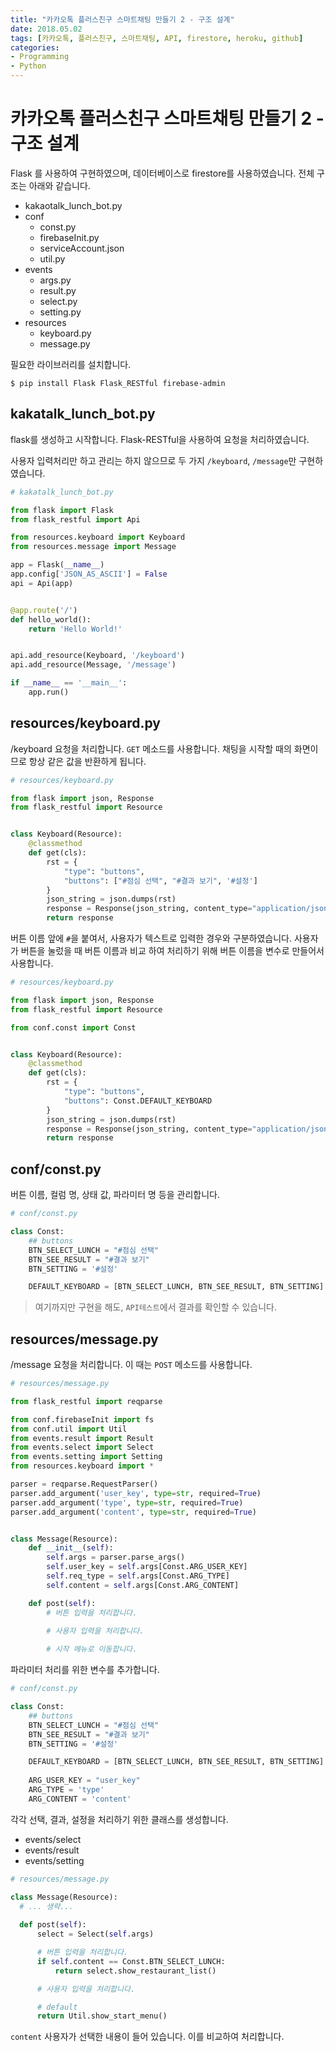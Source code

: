 ```yaml
---
title: "카카오톡 플러스친구 스마트채팅 만들기 2 - 구조 설계"
date: 2018.05.02
tags: [카카오톡, 플러스친구, 스마트채팅, API, firestore, heroku, github]
categories:
- Programming
- Python
---
```


# 카카오톡 플러스친구 스마트채팅 만들기 2 - 구조 설계

Flask 를 사용하여 구현하였으며, 데이터베이스로 firestore를 사용하였습니다. 
전체 구조는 아래와 같습니다. 

- kakaotalk_lunch_bot.py
- conf  
  - const.py
  - firebaseInit.py
  - serviceAccount.json
  - util.py
- events
  - args.py
  - result.py
  - select.py
  - setting.py
- resources
  - keyboard.py
  - message.py

필요한 라이브러리를 설치합니다. 

```shell
$ pip install Flask Flask_RESTful firebase-admin
```


## kakatalk_lunch_bot.py 

flask를 생성하고 시작합니다.
Flask-RESTful을 사용하여 요청을 처리하였습니다. 

사용자 입력처리만 하고 관리는 하지 않으므로
두 가지 `/keyboard`, `/message`만 구현하였습니다.

```python
# kakatalk_lunch_bot.py

from flask import Flask
from flask_restful import Api

from resources.keyboard import Keyboard
from resources.message import Message

app = Flask(__name__)
app.config['JSON_AS_ASCII'] = False
api = Api(app)


@app.route('/')
def hello_world():
    return 'Hello World!'


api.add_resource(Keyboard, '/keyboard')
api.add_resource(Message, '/message')

if __name__ == '__main__':
    app.run()
```


## resources/keyboard.py

/keyboard 요청을 처리합니다. `GET` 메소드를 사용합니다. 채팅을 시작할 때의 화면이므로 항상 같은 값을 반환하게 됩니다.

```python
# resources/keyboard.py

from flask import json, Response
from flask_restful import Resource


class Keyboard(Resource):
    @classmethod
    def get(cls):
        rst = {
            "type": "buttons",
            "buttons": ["#점심 선택", "#결과 보기", '#설정']
        }
        json_string = json.dumps(rst)
        response = Response(json_string, content_type="application/json; charset=utf-8")
        return response

```

버튼 이름 앞에 `#`을 붙여서, 사용자가 텍스트로 입력한 경우와 구분하였습니다. 사용자가 버튼을 눌렀을 때 버튼 이름과 비교 하여 처리하기 위해 버튼 이름을 변수로 만들어서 사용합니다. 

```python
# resources/keyboard.py

from flask import json, Response
from flask_restful import Resource

from conf.const import Const


class Keyboard(Resource):
    @classmethod
    def get(cls):
        rst = {
            "type": "buttons",
            "buttons": Const.DEFAULT_KEYBOARD
        }
        json_string = json.dumps(rst)
        response = Response(json_string, content_type="application/json; charset=utf-8")
        return response
```

## conf/const.py

버튼 이름, 컬럼 명, 상태 값, 파라미터 명 등을 관리합니다.

```python
# conf/const.py

class Const:
    ## buttons
    BTN_SELECT_LUNCH = "#점심 선택"
    BTN_SEE_RESULT = "#결과 보기"
    BTN_SETTING = '#설정'

    DEFAULT_KEYBOARD = [BTN_SELECT_LUNCH, BTN_SEE_RESULT, BTN_SETTING]
```


> 여기까지만 구현을 해도, `API테스트`에서 결과를 확인할 수 있습니다.

## resources/message.py

/message 요청을 처리합니다. 이 때는 `POST` 메소드를 사용합니다. 

```python
# resources/message.py

from flask_restful import reqparse

from conf.firebaseInit import fs
from conf.util import Util
from events.result import Result
from events.select import Select
from events.setting import Setting
from resources.keyboard import *

parser = reqparse.RequestParser()
parser.add_argument('user_key', type=str, required=True)
parser.add_argument('type', type=str, required=True)
parser.add_argument('content', type=str, required=True)


class Message(Resource):
    def __init__(self):
        self.args = parser.parse_args()
        self.user_key = self.args[Const.ARG_USER_KEY]
        self.req_type = self.args[Const.ARG_TYPE]
        self.content = self.args[Const.ARG_CONTENT]

    def post(self):
        # 버튼 입력을 처리합니다.

        # 사용자 입력을 처리합니다. 
        
        # 시작 메뉴로 이동합니다.        
```

파라미터 처리를 위한 변수를 추가합니다.

```python
# conf/const.py

class Const:
    ## buttons
    BTN_SELECT_LUNCH = "#점심 선택"
    BTN_SEE_RESULT = "#결과 보기"
    BTN_SETTING = '#설정'

    DEFAULT_KEYBOARD = [BTN_SELECT_LUNCH, BTN_SEE_RESULT, BTN_SETTING]
    
    ARG_USER_KEY = "user_key"
    ARG_TYPE = 'type'
    ARG_CONTENT = 'content'
```


각각 선택, 결과, 설정을 처리하기 위한 클래스를 생성합니다. 

- events/select
- events/result
- events/setting


```python
# resources/message.py

class Message(Resource):
  # ... 생략... 
  
  def post(self):
      select = Select(self.args)

      # 버튼 입력을 처리합니다.
      if self.content == Const.BTN_SELECT_LUNCH:
          return select.show_restaurant_list()

      # 사용자 입력을 처리합니다. 

      # default
      return Util.show_start_menu()
```

`content` 사용자가 선택한 내용이 들어 있습니다. 이를 비교하여 처리합니다. 


<script src="https://gist.github.com/jacegem/fee3dae8e7a0c630dc612b76ad3d1911.js"></script>